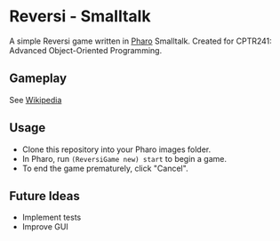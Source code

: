# Reversi - Smalltalk
A simple Reversi game written in [Pharo](https://pharo.org/) Smalltalk. Created for CPTR241: Advanced Object-Oriented Programming.

## Gameplay
See [Wikipedia](https://en.wikipedia.org/wiki/Reversi#Rules)

## Usage
* Clone this repository into your Pharo images folder.
* In Pharo, run `(ReversiGame new) start` to begin a game.
* To end the game prematurely, click "Cancel".

## Future Ideas
* Implement tests
* Improve GUI
